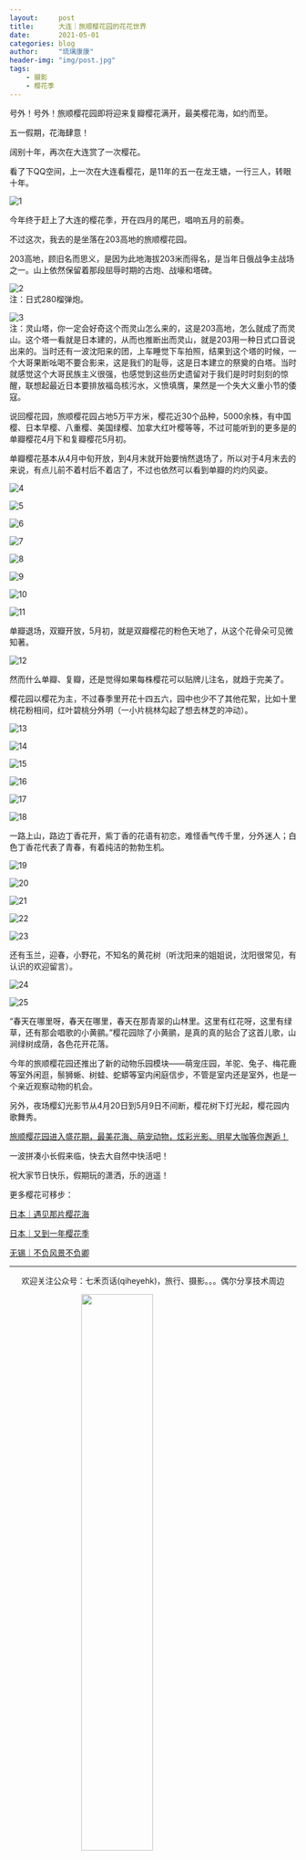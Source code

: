 ```yaml
---
layout:     post
title:      大连｜旅顺樱花园的花花世界
date:       2021-05-01
categories: blog
author:     "琉璃康康"
header-img: "img/post.jpg"
tags:
    - 摄影
    - 樱花季
---
```


<style>
img{
  display:block;
  margin:0
  auto;
}
</style>

<meta name="referrer" content="never">

号外！号外！旅顺樱花园即将迎来复瓣樱花满开，最美樱花海，如约而至。

五一假期，花海肆意！

阔别十年，再次在大连赏了一次樱花。

看了下QQ空间，上一次在大连看樱花，是11年的五一在龙王塘，一行三人，转眼十年。

![1][1]

今年终于赶上了大连的樱花季，开在四月的尾巴，唱响五月的前奏。

不过这次，我去的是坐落在203高地的旅顺樱花园。

203高地，顾旧名而思义，是因为此地海拔203米而得名，是当年日俄战争主战场之一。山上依然保留着那段屈辱时期的古炮、战壕和塔碑。

![2][2]
注：日式280榴弹炮。

![3][3]
注：灵山塔，你一定会好奇这个而灵山怎么来的，这是203高地，怎么就成了而灵山。这个塔一看就是日本建的，从而也推断出而灵山，就是203用一种日式口音说出来的。当时还有一波沈阳来的团，上车睡觉下车拍照，结果到这个塔的时候，一个大哥果断吆喝不要合影来，这是我们的耻辱，这是日本建立的祭奠的白塔。当时就感觉这个大哥民族主义很强，也感觉到这些历史遗留对于我们是时时刻刻的惊醒，联想起最近日本要排放福岛核污水，义愤填膺，果然是一个失大义重小节的倭寇。

说回樱花园，旅顺樱花园占地5万平方米，樱花近30个品种，5000余株，有中国樱、日本早樱、八重樱、美国绿樱、加拿大红叶樱等等，不过可能听到的更多是的单瓣樱花4月下和复瓣樱花5月初。

单瓣樱花基本从4月中旬开放，到4月末就开始要悄然退场了，所以对于4月末去的来说，有点儿前不着村后不着店了，不过也依然可以看到单瓣的灼灼风姿。

![4][4]

![5][5]

![6][6]

![7][7]

![8][8]

![9][9]

![10][10]

![11][11]

单瓣退场，双瓣开放，5月初，就是双瓣樱花的粉色天地了，从这个花骨朵可见微知著。

![12][12]

然而什么单瓣、复瓣，还是觉得如果每株樱花可以贴牌儿注名，就趋于完美了。

樱花园以樱花为主，不过春季里开花十四五六，园中也少不了其他花絮，比如十里桃花粉相间，红叶碧桃分外明（一小片桃林勾起了想去林芝的冲动）。

![13][13]

![14][14]

![15][15]

![16][16]

![17][17]

![18][18]

一路上山，路边丁香花开，紫丁香的花语有初恋，难怪香气传千里，分外迷人；白色丁香花代表了青春，有着纯洁的勃勃生机。

![19][19]

![20][20]

![21][21]

![22][22]

![23][23]

还有玉兰，迎春，小野花，不知名的黄花树（听沈阳来的姐姐说，沈阳很常见，有认识的欢迎留言）。

![24][24]

![25][25]

“春天在哪里呀，春天在哪里，春天在那青翠的山林里。这里有红花呀，这里有绿草，还有那会唱歌的小黄鹂。”樱花园除了小黄鹂，是真的真的贴合了这首儿歌，山涧绿树成荫，各色花开花落。

今年的旅顺樱花园还推出了新的动物乐园模块——萌宠庄园，羊驼、兔子、梅花鹿等室外闲逛，鬃狮蜥、树蛙、蛇蟒等室内闲庭信步，不管是室内还是室外，也是一个亲近观察动物的机会。

另外，夜场樱幻光影节从4月20日到5月9日不间断，樱花树下灯光起，樱花园内歌舞秀。

[旅顺樱花园进入盛花期，最美花海、萌宠动物，炫彩光影、明星大咖等你邂逅！](https://mp.weixin.qq.com/s/NBOVZriqkC_qGzpo22XXTQ)

一波拼凑小长假来临，快去大自然中快活吧！

祝大家节日快乐，假期玩的潇洒，乐的逍遥​！

更多樱花可移步：

[日本｜遇见那片樱花海](https://mp.weixin.qq.com/s/nJXua7CIQuY36B4ddQBduA)

[日本｜又到一年樱花季](https://mp.weixin.qq.com/s/-kym2B7lXaqkpbluPWRKuw)

[无锡｜不负风景不负卿](https://mp.weixin.qq.com/s/LTt4-37rF1_zbx46U6VtTw)


------------
<p align="center">欢迎关注公众号：七禾页话(qiheyehk)，旅行、摄影。。。偶尔分享技术周边</p>
<img src="https://mmbiz.qpic.cn/mmbiz_jpg/QqiaFS6NT0eAaCjLpPgUZricqK7lIOO3hYEYIbjibRlYaiaTsib0reaQfQTmaibVw2QqZLibBWpCHJdg0v3V7yX8sQgWw/0?wx_fmt=jpeg" width="50%"/>


[1]:https://mmbiz.qpic.cn/mmbiz_jpg/QqiaFS6NT0eBG5TN9yw9bXyxXOAWIXJ5q1M6vvXVJ3EesXa7jyccJaVicU5iapk5ibufaoQicGF0M1Eu7jNvXicibyqgQ/0?wx_fmt=jpeg


[2]:https://mmbiz.qpic.cn/mmbiz_jpg/QqiaFS6NT0eBG5TN9yw9bXyxXOAWIXJ5qofrpWHumglfzPBqtJSdicIGkMOiaBIxjUgPDz40FRicxwhpRnbxrHjFfw/0?wx_fmt=jpeg


[3]:https://mmbiz.qpic.cn/mmbiz_jpg/QqiaFS6NT0eBG5TN9yw9bXyxXOAWIXJ5qdJmL88o3w9GIKB4r7icKvjWF7j4PqKqHzf0vEgKkg9hHicHt32ZagonA/0?wx_fmt=jpeg


[4]:https://mmbiz.qpic.cn/mmbiz_jpg/QqiaFS6NT0eBG5TN9yw9bXyxXOAWIXJ5qp9AdAGOBMnk7kGg9h6sYALQqj1leVibvIic2qfU50a8rcZ7B1cUAt5jw/0?wx_fmt=jpeg


[5]:https://mmbiz.qpic.cn/mmbiz_jpg/QqiaFS6NT0eBG5TN9yw9bXyxXOAWIXJ5qPyYN3VoBlibufDSxQ2COUf06jrIWwh3JDENqFJmYDY6wgxXnouicHmbA/0?wx_fmt=jpeg


[6]:https://mmbiz.qpic.cn/mmbiz_jpg/QqiaFS6NT0eBG5TN9yw9bXyxXOAWIXJ5qNCb5YuBwNfAmBViaYxk9FV0NgW3yxsksQQBc7PfTwowt1Ha2dq4QFtQ/0?wx_fmt=jpeg


[7]:https://mmbiz.qpic.cn/mmbiz_jpg/QqiaFS6NT0eBG5TN9yw9bXyxXOAWIXJ5q29cPLr36ECh0h4qVGUBtF7IRPqIbLe19p9DIhshMg5zELvca0OoMaw/0?wx_fmt=jpeg


[8]:https://mmbiz.qpic.cn/mmbiz_jpg/QqiaFS6NT0eBG5TN9yw9bXyxXOAWIXJ5qlWyYJicTQvGwA0YRlTCULLDvq2uicEabtuBpsEkVZQSKdVwxNsT3ZUUw/0?wx_fmt=jpeg


[9]:https://mmbiz.qpic.cn/mmbiz_jpg/QqiaFS6NT0eBG5TN9yw9bXyxXOAWIXJ5q5VQusiaenaPXGCISy0u1qKdJgTZ8tZYhcnfrkMErb1uy3xUru2icEToQ/0?wx_fmt=jpeg


[10]:https://mmbiz.qpic.cn/mmbiz_jpg/QqiaFS6NT0eBG5TN9yw9bXyxXOAWIXJ5q9gyrIKx0iczW4HMD1yocHuicCz144EVZLup1Z4BXITc2SAOVXK2hHYFQ/0?wx_fmt=jpeg


[11]:https://mmbiz.qpic.cn/mmbiz_jpg/QqiaFS6NT0eBG5TN9yw9bXyxXOAWIXJ5q9EB1gLKOqFZQmC5Cf27kTcicxEBAXjdA4ZVYUL1VTEt2S5IdMhPNxqw/0?wx_fmt=jpeg


[12]:https://mmbiz.qpic.cn/mmbiz_jpg/QqiaFS6NT0eBG5TN9yw9bXyxXOAWIXJ5qvfzYTrXI7Dqt34NCpxnxcKcZY6zl9IZKxGuc6y191ySZZuFp9ytXjA/0?wx_fmt=jpeg


[13]:https://mmbiz.qpic.cn/mmbiz_jpg/QqiaFS6NT0eBG5TN9yw9bXyxXOAWIXJ5qp37A1CtNcnA5amFmWHZzjBSjicCsBqTAhe1kbFlvtXtKeK8aiaRIrTFg/0?wx_fmt=jpeg


[14]:https://mmbiz.qpic.cn/mmbiz_jpg/QqiaFS6NT0eBG5TN9yw9bXyxXOAWIXJ5q5LY7gJo5ibLsrOU67j0EyQukROnf9trl3VrQ3xkyCG1TWuKMnu95aOw/0?wx_fmt=jpeg


[15]:https://mmbiz.qpic.cn/mmbiz_jpg/QqiaFS6NT0eBG5TN9yw9bXyxXOAWIXJ5qY5UKWI5ZiceLCpJNbuPF3kJMlICIu6BNdadGE1qMuoybYPemFBelIDg/0?wx_fmt=jpeg


[16]:https://mmbiz.qpic.cn/mmbiz_jpg/QqiaFS6NT0eBG5TN9yw9bXyxXOAWIXJ5qJmFz2mk4BVN06PfBcwtaicyCIVtBX2DXtqjFonUNqXW4VQGHcCSUDdw/0?wx_fmt=jpeg


[17]:https://mmbiz.qpic.cn/mmbiz_jpg/QqiaFS6NT0eBG5TN9yw9bXyxXOAWIXJ5qtMdJl4vYEJSMAuSRGefoLLLAgSYKFMUg2ib0nP4BMKJGzQeYQfo4Ang/0?wx_fmt=jpeg


[18]:https://mmbiz.qpic.cn/mmbiz_jpg/QqiaFS6NT0eBG5TN9yw9bXyxXOAWIXJ5qSV7NlJiaB8jf5UFogjUZysGEErhHbBzGtK6Jolm5Rmu2ZHItQfE1ticQ/0?wx_fmt=jpeg


[19]:https://mmbiz.qpic.cn/mmbiz_jpg/QqiaFS6NT0eBG5TN9yw9bXyxXOAWIXJ5qY1qeS6bGNwsmqbwrz1wXcuw69msJvet2v0clHrNt5scqyvbg3l8Nnw/0?wx_fmt=jpeg


[20]:https://mmbiz.qpic.cn/mmbiz_jpg/QqiaFS6NT0eBG5TN9yw9bXyxXOAWIXJ5qXOic9qcQhlb9Rfyib3ZTwGLpYQyX6bKAzQAKz0P7DXGaz8vAIbrxyibfw/0?wx_fmt=jpeg


[21]:https://mmbiz.qpic.cn/mmbiz_jpg/QqiaFS6NT0eBG5TN9yw9bXyxXOAWIXJ5qYklykSlttPv5FBcP1wiafs5wOI99LPRjtOuGicAOYI5uEPGY9f2FI0Jw/0?wx_fmt=jpeg


[22]:https://mmbiz.qpic.cn/mmbiz_jpg/QqiaFS6NT0eBG5TN9yw9bXyxXOAWIXJ5q3jjypwFtmd27kCF1FYCy9h7XtibrYXftfw6icn5lky8AcWsVb6ib14q6Q/0?wx_fmt=jpeg


[23]:https://mmbiz.qpic.cn/mmbiz_jpg/QqiaFS6NT0eBG5TN9yw9bXyxXOAWIXJ5q1rZibVmflG0l14QhAxCNSGQWpXgZSPt9zEY1paXXBt1W5ZuHWqluemg/0?wx_fmt=jpeg


[24]:https://mmbiz.qpic.cn/mmbiz_jpg/QqiaFS6NT0eBG5TN9yw9bXyxXOAWIXJ5qFO3ae0wCicVKYuDxICIHicRA6mlsc5TfeNPHVY80lwwDzhrpFLshkiapA/0?wx_fmt=jpeg


[25]:https://mmbiz.qpic.cn/mmbiz_jpg/QqiaFS6NT0eBG5TN9yw9bXyxXOAWIXJ5q7S5Xlpib3iar4JJb512fzcQSoEXUASpMPyROwpXB0zQlICdL6Fxx26cg/0?wx_fmt=jpeg

